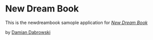 # New Dream Book

This is the newdreambook samople application for 
[*New Dream Book*]("http://falconsun.com")

by [Damian Dabrowski](http://damiandab.com)